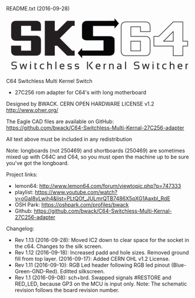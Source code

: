 README.txt (2016-09-28)

![logo](User&#32;Guide/SKS64-Logos-Ver2.png)

C64 Switchless Multi Kernel Switch
- 27C256 rom adapter for C64's with long motherboard

Designed by BWACK.
CERN OPEN HARDWARE LICENSE v1.2
http://www.ohwr.org/

The Eagle CAD files are available on GitHub:
https://github.com/bwack/C64-Switchless-Multi-Kernal-27C256-adapter

All text above must be included in any redistribution

Note: longboards (not 250469) and shortboards (250469) are sometimes mixed up with C64C and C64, so you must open the machine up to be sure you've got the longboard.

Project links:
- lemon64:  http://www.lemon64.com/forum/viewtopic.php?p=747333
- playlist: https://www.youtube.com/watch?v=oGaI8yLwjh4&list=PLtQOf_JULmrQTB7486X5pXG1Aaxbl_RdE
- OSH Park: https://oshpark.com/profiles/bwack
- Github:   https://github.com/bwack/C64-Switchless-Multi-Kernal-27C256-adapter

Changelog:
- Rev 1.13 (2016-09-28): Moved IC2 down to clear space for the socket in the c64.
                       Changes to the silk screen.
- Rev 1.12 (2016-09-18): Increased padd and hole sizes. Removed ground fill from top layer.
         (2016-09-17): Added CERN OHL v1.2 License.
- Rev 1.11 (2016-09-10): RGB Led header following RGB led pinout (Blue-Green-GND-Red).
                       Editted silkscreen.
- Rev 1.1  (2016-09-08): sch+brd. Swapped signals #RESTORE and RED_LED, because GP3 on the
                       MCU is input only.
Note: The schematic revision follows the board revision number.
